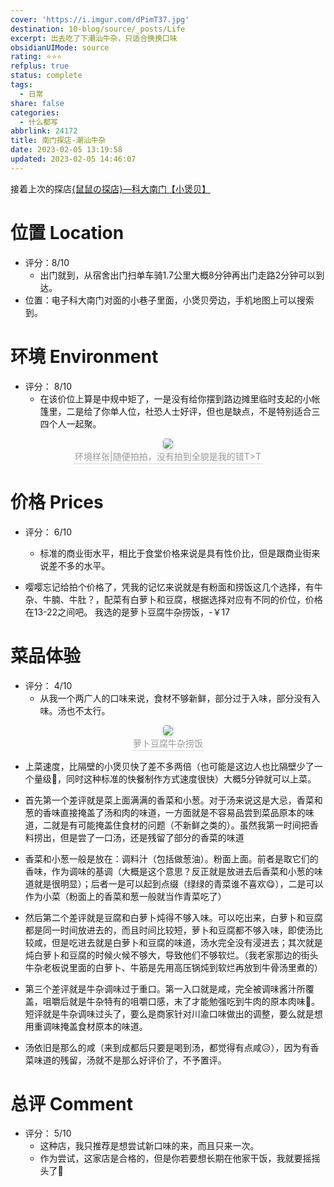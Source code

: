 ```yaml
---
cover: 'https://i.imgur.com/dPimT37.jpg'
destination: 10-blog/source/_posts/Life
excerpt: 出去吃了下潮汕牛杂，只适合换换口味
obsidianUIMode: source
rating: ⭐⭐⭐
refplus: true
status: complete
tags:
  - 日常
share: false
categories:
  - 什么都写
abbrlink: 24172
title: 南门探店-潮汕牛杂
date: 2023-02-05 13:19:58
updated: 2023-02-05 14:46:07
---
```


接着上次的探店[{鼠鼠の探店}—科大南门【小煲贝】](term/haha/{鼠鼠の探店}—科大南门【小煲贝】.md)

# 位置 Location
- 评分：8/10
    - 出门就到，从宿舍出门扫单车骑1.7公里大概8分钟再出门走路2分钟可以到达。
- 位置：电子科大南门对面的小巷子里面，小煲贝旁边，手机地图上可以搜索到。

# 环境 Environment
- 评分： 8/10
    - 在该价位上算是中规中矩了，一是没有给你摆到路边摊里临时支起的小帐篷里，二是给了你单人位，社恐人士好评，但也是缺点，不是特别适合三四个人一起聚。

<center>
    <img style="border-radius: 0.3125em;
    box-shadow: 0 2px 4px 0 rgba(34,36,38,.12),0 2px 10px 0 rgba(34,36,38,.08);"
    src="https://i.imgur.com/indLNQT.jpg">
    <br>
    <div style="color:orange; border-bottom: 1px solid #d9d9d9;
    display: inline-block;
    color: #999;
    padding: 2px;">环境样张|随便拍拍，没有拍到全貌是我的错T>T
    </div>
</center>

# 价格 Prices
- 评分： 6/10
    - 标准的商业街水平，相比于食堂价格来说是具有性价比，但是跟商业街来说差不多的水平。

- 嘤嘤忘记给拍个价格了，凭我的记忆来说就是有粉面和捞饭这几个选择，有牛杂、牛腩、牛肚？，配菜有白萝卜和豆腐，根据选择对应有不同的价位，价格在13-22之间吧。
我选的是萝卜豆腐牛杂捞饭，-￥17

# 菜品体验
- 评分： 4/10
    - 从我一个两广人的口味来说，食材不够新鲜，部分过于入味，部分没有入味。汤也不太行。

<center>
    <img style="border-radius: 0.3125em;
    box-shadow: 0 2px 4px 0 rgba(34,36,38,.12),0 2px 10px 0 rgba(34,36,38,.08);"
    src="https://i.imgur.com/dPimT37.jpg">
    <br>
    <div style="color:orange; border-bottom: 1px solid #d9d9d9;
    display: inline-block;
    color: #999;
    padding: 2px;">萝卜豆腐牛杂捞饭
    </div>
</center>

- 上菜速度，比隔壁的小煲贝快了差不多两倍（也可能是这边人也比隔壁少了一个量级🤣，同时这种标准的快餐制作方式速度很快）大概5分钟就可以上菜。

- 首先第一个差评就是菜上面满满的香菜和小葱。对于汤来说这是大忌，香菜和葱的香味直接掩盖了汤和肉的味道，一方面就是不容易品尝到菜品原本的味道，二就是有可能掩盖住食材的问题（不新鲜之类的）。虽然我第一时间把香料捞出，但是尝了一口汤，还是残留了部分的香菜的味道
- 香菜和小葱一般是放在：调料汁（包括做葱油）。粉面上面。前者是取它们的香味，作为调味的基调（大概是这个意思？反正就是放进去后香菜和小葱的味道就是很明显）；后者一是可以起到点缀（绿绿的青菜谁不喜欢😋），二是可以作为小菜（粉面上的香菜和葱一般就当作青菜吃了）

- 然后第二个差评就是豆腐和白萝卜炖得不够入味。可以吃出来，白萝卜和豆腐都是同一时间放进去的，而且时间比较短，萝卜和豆腐都不够入味，即使汤比较咸，但是吃进去就是白萝卜和豆腐的味道，汤水完全没有浸进去；其次就是炖白萝卜和豆腐的时候火候不够大，导致他们不够软烂。（我老家那边的街头牛杂老板说里面的白萝卜、牛筋是先用高压锅炖到软烂再放到牛骨汤里煮的）

- 第三个差评就是牛杂调味过于重口。第一入口就是咸，完全被调味酱汁所覆盖，咀嚼后就是牛杂特有的咀嚼口感，末了才能勉强吃到牛肉的原本肉味😤。短评就是牛杂调味过头了，要么是商家针对川渝口味做出的调整，要么就是想用重调味掩盖食材原本的味道。

- 汤依旧是那么的咸（来到成都后只要是喝到汤，都觉得有点咸😥），因为有香菜味道的残留，汤就不是那么好评价了，不予置评。

# 总评 Comment
- 评分： 5/10
    - 这种店，我只推荐是想尝试新口味的来，而且只来一次。
    - 作为尝试，这家店是合格的，但是你若要想长期在他家干饭，我就要摇摇头了🫡

